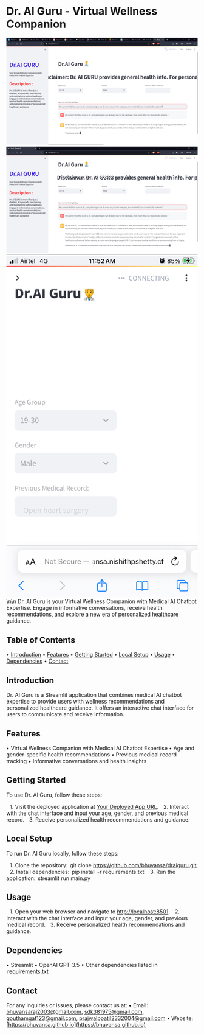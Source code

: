 # Dr. AI Guru - Virtual Wellness Companion

![Desktop Version 1](https://github.com/bhuvansa/hacksprint_a2/blob/main/demo_images/DesktopView1.png?raw=true)
![Desktop Version 2](https://github.com/bhuvansa/hacksprint_a2/blob/main/demo_images/DesktopView2.png?raw=true)
![Mobile Version](https://github.com/bhuvansa/hacksprint_a2/blob/main/demo_images/MobileView.png?raw=true)
\n\n
Dr. AI Guru is your Virtual Wellness Companion with Medical AI Chatbot Expertise. Engage in informative conversations, receive health recommendations, and explore a new era of personalized healthcare guidance.

## Table of Contents
•⁠  ⁠[Introduction](#introduction)
•⁠  ⁠[Features](#features)
•⁠  ⁠[Getting Started](#getting-started)
•⁠  ⁠[Local Setup](#local-setup)
•⁠  ⁠[Usage](#usage)
•⁠  ⁠[Dependencies](#dependencies)
•⁠  ⁠[Contact](#contact)

## Introduction
Dr. AI Guru is a Streamlit application that combines medical AI chatbot expertise to provide users with wellness recommendations and personalized healthcare guidance. It offers an interactive chat interface for users to communicate and receive information.

## Features
•⁠  ⁠Virtual Wellness Companion with Medical AI Chatbot Expertise
•⁠  ⁠Age and gender-specific health recommendations
•⁠  ⁠Previous medical record tracking
•⁠  ⁠Informative conversations and health insights

## Getting Started
To use Dr. AI Guru, follow these steps:

 1.⁠ ⁠Visit the deployed application at [Your Deployed App URL](https://bhuvansa.nishithpshetty.cf).
 2.⁠ ⁠Interact with the chat interface and input your age, gender, and previous medical record.
 3.⁠ ⁠Receive personalized health recommendations and guidance.

## Local Setup
To run Dr. AI Guru locally, follow these steps:

 1.⁠ ⁠Clone the repository: ⁠ git clone https://github.com/bhuvansa/draiguru.git ⁠
 2.⁠ ⁠Install dependencies: ⁠ pip install -r requirements.txt ⁠
 3.⁠ ⁠Run the application: ⁠ streamlit run main.py ⁠

## Usage
 1.⁠ ⁠Open your web browser and navigate to [http://localhost:8501](http://localhost:8501).
 2.⁠ ⁠Interact with the chat interface and input your age, gender, and previous medical record.
 3.⁠ ⁠Receive personalized health recommendations and guidance.

## Dependencies
•⁠  ⁠Streamlit
•⁠  ⁠OpenAI GPT-3.5
•⁠  ⁠Other dependencies listed in ⁠ requirements.txt ⁠

## Contact
For any inquiries or issues, please contact us at:
•⁠  ⁠Email: bhuvansaraj2003@gmail.com, sdk381975@gmail.com, gouthamgat123@gmail.com, prajwalppatil2332004@gmail.com
•⁠  ⁠Website: [https://bhuvansa.github.io](https://bhuvansa.github.io)
